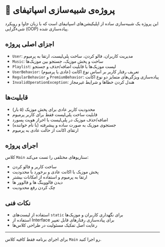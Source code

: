 # 🎵 پروژه‌ی شبیه‌سازی اسپاتیفای

این پروژه یک شبیه‌سازی ساده از اپلیکیشن‌های اسپاتیفای است که با زبان جاوا و رویکرد شی‌ءگرایی (OOP) پیاده‌سازی شده.

## اجزای اصلی پروژه

- `User`: مدیریت کاربران، فالو کردن، ساخت پلی‌لیست، ارتقا به پرمیوم
- `Music`: ساخت و پخش موزیک، جستجو بین موزیک‌ها
- `Playlist`: لیست موزیک‌ها با قابلیت اضافه/حذف و جستجو
- `UserBehavior`: تعریف رفتار کاربر بر اساس نوع اکانت (عادی یا پرمیوم)
- `RegularBehavior` و `PremiumBehavior`: پیاده‌سازی ویژگی‌های متمایز دو نوع اکانت
- `InvalidOperationException`: هندل کردن خطاها و شرایط غیرمجاز

## قابلیت‌ها

- محدودیت کاربر عادی برای پخش موزیک (۵ بار)
- قابلیت ساخت پلی‌لیست فقط برای کاربر پرمیوم
- اضافه/حذف موزیک در پلی‌لیست با احراز هویت پسورد
- جستجوی موزیک به صورت ساده و پیشرفته (با نام خواننده)
- ارتقای اکانت از حالت عادی به پرمیوم

## اجرای پروژه

کلاس `Main` سناریوهای مختلفی را تست می‌کند:
- ساخت کاربر و فالو کردن
- پخش موزیک با اکانت عادی و برخورد با محدودیت
- ارتقا به پرمیوم و استفاده از امکانات بیشتر
- دیدن فالووینگ ها و فالوور ها
- چک کردن رفع محدودیت

## نکات فنی

- استفاده از لیست‌های `static` برای نگهداری کاربران و موزیک‌ها
- استفاده از Interface برای پیاده‌سازی رفتارهای قابل تغییر
- رعایت اصل تفکیک مسئولیت در طراحی کلاس‌ها

---

برای اجرای برنامه فقط کافیه کلاس `Main` رو اجرا کنید.
